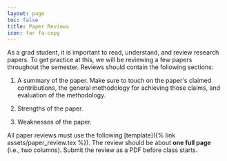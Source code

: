 ```yaml
---
layout: page
toc: false
title: Paper Reviews
icon: far fa-copy
---
```


As a grad student, it is important to read, understand, and review research papers. To get practice at this, we will be reviewing a few papers throughout the semester. Reviews should contain the following sections:

1. A summary of the paper. Make sure to touch on the paper's claimed contributions, the general methodology for achieving those claims, and evaluation of the methodology.

2. Strengths of the paper.

3. Weaknesses of the paper.

All paper reviews must use the following [template]({% link assets/paper_review.tex %}). The review should be about **one full page** (i.e., two columns). Submit the review as a PDF before class starts.